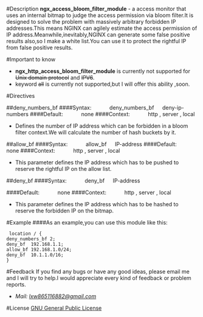 #Description
**ngx_access_bloom_filter_module** - a access monitor that uses an internal bitmap to judge the access permission via bloom filter.It is designed to solve the problem with massively arbitrary forbidden IP addresses.This means NGINX can agilely estimate the access permission of IP address.Meanwhile,inevitably,NGINX can generate some false positive results also,so I make a white list.You can use it to protect the rightful IP from false positive results.

#Important to know
* **ngx_http_access_bloom_filter_module** is currently not supported for ~~Unix domain protocol~~ and ~~IPV6~~.
* keyword ~~all~~ is currently not supported,but I will offer this ability ,soon.

#Directives

##deny_numbers_bf
####Syntax: &ensp; &ensp; &ensp; &ensp; deny_numbers_bf &ensp;&ensp; deny-ip-numbers
####Default: &ensp; &ensp; &ensp; &ensp; none
####Context: &ensp; &ensp; &ensp; &ensp; http , server , local
* Defines the number of IP address which can be forbidden in a bloom filter context.We will calculate the number of hash buckets by it.

##allow_bf
####Syntax: &ensp; &ensp; &ensp; &ensp; allow_bf &ensp;&ensp; IP-address
####Default: &ensp; &ensp; &ensp; &ensp; none
####Context: &ensp; &ensp; &ensp; &ensp; http , server , local
* This parameter defines the IP address which has to be pushed to reserve the rightful IP on the allow list.

##deny_bf
####Syntax: &ensp; &ensp; &ensp; &ensp; deny_bf &ensp;&ensp; IP-address

####Default: &ensp; &ensp; &ensp; &ensp; none
####Context: &ensp; &ensp; &ensp; &ensp; http , server , local
* This parameter defines the IP address which has to be hashed to reserve the forbidden IP on the bitmap.

#Example
####As an example,you can use this module like this:

```
 location / {
deny_numbers_bf 2;
deny_bf  192.168.1.1;
allow_bf 192.168.1.0/24;
deny_bf  10.1.1.0/16;
}

```
#Feedback
If you find any bugs or have any good ideas, please email me and I will try to help.I would appreciate every kind of feedback or problem reports.  
* *Mail: lxw865116882@gmail.com*

#License
[GNU General Public License](http://www.gnu.org/licenses/gpl.html)


